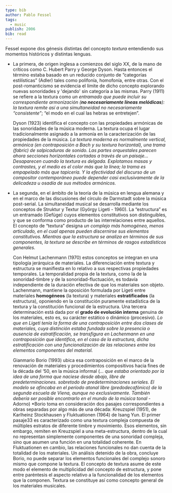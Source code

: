 ```yaml
---
type: bib
author: Pablo Fessel
tags:
  - music
publish: 2006
bib: read
---
```


Fessel expone dos génesis distintas del concepto *textura* entendiendo sus momentos históricos y distintas lenguas.
- La primera, de origen inglesa a comienzos del siglo XX, de la mano de críticos como C. Hubert Parry y George Dyson. 
	Hasta entonces el término estaba basado en un reducido conjunto de “categorías estilísticas” (Adler) tales como polifonía, homofonía, entre otras. Con el post-romanticismo se evidencia el límite de dicho concepto explorando nuevas sonoridades y 'dejando' sin categoría a las mismas.
	Parry (1911) se refiere a la textura como *un entramado que puede incluir su correspondiente armonización (**no necesariamente líneas melódicas**): la textura remite así a una simultaneidad no necesariamente “consistente”*; “el modo en el cual las hebras se entretejen”. 
	
	Dyson (1923) identifica el concepto con las propiedades armónicas de las sonoridades de la música moderna. La textura ocupa el lugar tradicionalmente asignado a la armonía en la caracterización de las propiedades de la música. 
	*La textura moderna es normalmente vertical, armónica (en contraposición a Bach y su textura horizontal), una trama (fabric) de salpicaduras de sonido. Las partes orquestales parecen ahora secciones horizontales cortadas a través de un paisaje... Desaparecen cuando la textura es delgada. Explotamos masas y contrastes, y el medio es el color más que la línea; la trama es empapelado más que tapicería. Y la efectividad del discurso de un compositor contemporáneo puede depender casi exclusivamente de la delicadeza u osadía de sus métodos armónicos.*
	
- La segunda, en el ámbito de la teoría de la música en lengua alemana y en el marco de las discusiones del círculo de Darmstadt sobre la música post-serial.
	La simultaneidad musical se desarrolla mediante los conceptos de Struktur y Textur (György Ligeti - 1960). La “estructura” es un entramado (Gefüge) cuyos elementos constitutivos son distinguibles, y que se conforma como producto de las interrelaciones entre aquellos. El concepto de “textura” designa *un complejo más homogéneo, menos articulado, en el cual apenas pueden discernirse sus elementos constitutivos. Mientras que la estructura se analiza en términos de sus componentes, la textura se describe en términos de rasgos estadísticos generales.*
	
	Con Helmut Lachenmann (1970) estos conceptos se integran en una tipología jerárquica de materiales. 
	La diferenciación entre textura y estructura se manifiesta en lo relativo a sus respectivas propiedades temporales. La temporalidad propia de la textura, como la de la sonoridad-timbre y de la sonoridad-fluctuación, es todavía independiente de la duración efectiva de que los materiales son objeto. Lachenmann, mantiene la oposición formulada por Ligeti entre materiales **homogéneos** (la textura) y materiales **estratificados** (la estructura), oponiendo en la constitución puramente estadística de la textura y la constitución funcional de la estructura. Una tercera determinación está dada por el **grado de evolución interna** genuina de los materiales, esto es, su carácter estático o dinámico (procesivo). *Lo que en Ligeti tenía la forma de una contraposición entre dos clases de materiales, cuya distinción estaba fundada sobre la presencia o ausencia de estratificación, se transfigura en Lachenmann en una contraposición que identifica, en el caso de la estructura, dicha estratificación con una funcionalización de las relaciones entre los elementos componentes del material.*
	
	Gianmario Borio (1993) ubica esa contraposición en el marco de la renovación de materiales y procedimientos compositivos hacia fines de la década del ‘50, en la música informal (*... que estaba orientado por la idea de una forma que naciese desde abajo, libre de predeterminaciones. sobretodo de predeterminaciones seriales. El modelo se afincaba en el período atonal libre (predodecafónico) de la segunda escuela de Viena, aunque no exclusivamente. También debería ser posible encontrarlo en el mundo de la música tonal*  - Adorno)
	*Borio toma en consideración dos pasajes correspondientes a obras separadas por algo más de una década: Kreuzspiel (1951), de Karlheinz Stockhausen y Fluktuationen (1964) de Isang Yun. El primer pasaje33 es caracterizado como una textura compleja compuesta de múltiples estratos de diferente timbre y movimiento. Esos elementos, sin embargo, remiten en Kreuzspiel a una meta-estructura, dentro de la cual no representan simplemente componentes de una sonoridad compleja, sino que asumen una función en una totalidad coherente. En Fluktuationen en cambio, las relaciones funcionales no dan cuenta de la totalidad de los materiales. Un análisis detenido de la obra, concluye Borio, no puede separar los elementos funcionales del complejo sonoro mismo que compone la textura. El concepto de textura asume de este modo el elemento de multiplicidad del concepto de estructura, y pone entre paréntesis el aspecto relativo a la funcionalidad de los elementos que la componen. Textura se constituye así como concepto general de los materiales musicales. 
